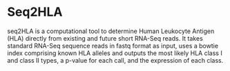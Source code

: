 # Seq2HLA

seq2HLA is a computational tool to determine Human Leukocyte Antigen (HLA) directly from existing and future short RNA-Seq reads. 
It takes standard RNA-Seq sequence reads in fastq format as input, uses a bowtie index comprising known HLA alleles and outputs the most likely HLA class I and class II types, a p-value for each call, and the expression of each class.
